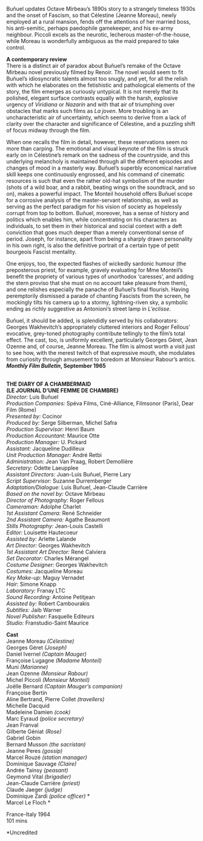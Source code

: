 

Buñuel updates Octave Mirbeau’s 1890s story to a strangely timeless 1930s and the onset of Fascism, so that Célestine (Jeanne Moreau), newly employed at a rural mansion, fends off the attentions of her married boss, his anti-semitic, perhaps paedophile gamekeeper, and his ex-army neighbour. Piccoli excels as the neurotic, lecherous master-of-the-house, while Moreau is wonderfully ambiguous as the maid prepared to take control.

**A contemporary review**  
There is a distinct air of paradox about Buñuel’s remake of the Octave Mirbeau novel previously filmed by Renoir. The novel would seem to fit Buñuel’s idiosyncratic talents almost too snugly, and yet, for all the relish with which he elaborates on the fetishistic and pathological elements of the story, the film emerges as curiously untypical. It is not merely that its polished, elegant surface contrasts equally with the harsh, explosive urgency of _Viridiana_ or _Nazarín_ and with that air of triumphing over obstacles that marks such films as _La joven_. More troubling is an uncharacteristic air of uncertainty, which seems to derive from a lack of clarity over the character and significance of Célestine, and a puzzling shift of focus midway through the film.

When one recalls the film in detail, however, these reservations seem no more than carping. The emotional and visual keynote of the film is struck early on in Célestine’s remark on the sadness of the countryside, and this underlying melancholy is maintained through all the different episodes and changes of mood in a masterly way. Buñuel’s superbly economical narrative skill keeps one continuously engrossed, and his command of cinematic resources is such that even the rather old-hat symbolism of the murder (shots of a wild boar, and a rabbit, beating wings on the soundtrack, and so on), makes a powerful impact. The Monteil household offers Buñuel scope for a corrosive analysis of the master-servant relationship, as well as serving as the perfect paradigm for his vision of society as hopelessly corrupt from top to bottom. Buñuel, moreover, has a sense of history and politics which enables him, while concentrating on his characters as individuals, to set them in their historical and social context with a deft conviction that goes much deeper than a merely conventional sense of period. Joseph, for instance, apart from being a sharply drawn personality in his own right, is also the definitive portrait of a certain type of petit bourgeois Fascist mentality.

One enjoys, too, the expected flashes of wickedly sardonic humour (the preposterous priest, for example, gravely evaluating for Mme Monteil’s benefit the propriety of various types of unorthodox ‘caresses’, and adding the stern proviso that she must on no account take pleasure from them), and one relishes especially the panache of Buñuel’s final flourish. Having peremptorily dismissed a parade of chanting Fascists from the screen, he mockingly tilts his camera up to a stormy, lightning-riven sky, a symbolic ending as richly suggestive as Antonioni’s street lamp in _L’eclisse_.

Buñuel, it should be added, is splendidly served by his collaborators: Georges Wakhevitch’s appropriately cluttered interiors and Roger Fellous’ evocative, grey-toned photography contribute tellingly to the film’s total effect. The cast, too, is uniformly excellent, particularly Georges Géret, Jean Ozenne and, of course, Jeanne Moreau. The film is almost worth a visit just to see how, with the merest twitch of that expressive mouth, she modulates from curiosity through amusement to boredom at Monsieur Rabour’s antics.  
**_Monthly Film Bulletin_, September 1965**
<br><br>

**THE DIARY OF A CHAMBERMAID**<br>
**(LE JOURNAL D’UNE FEMME DE CHAMBRE)**<br>
_Director:_ Luis Buñuel<br>
_Production Companies:_ Spéva Films, Ciné-Alliance, Filmsonor (Paris), Dear Film (Rome)<br>
_Presented by:_ Cocinor<br>
_Produced by:_ Serge Silberman, Michel Safra<br>
_Production Supervisor:_ Henri Baum<br>
_Production Accountant:_ Maurice Otte<br>
_Production Manager:_ U. Pickard<br>
_Assistant:_ Jacqueline Dudilleux<br>
_Unit Production Manager:_ André Retbi<br>
_Administration:_ Jean Van Praag, Robert Demollière<br>
_Secretary:_ Odette Laeupplee<br>
_Assistant Directors:_ Juan-Luis Buñuel, Pierre Lary<br>
_Script Supervisor:_ Suzanne Durremberger<br>
_Adaptation/Dialogue:_ Luis Buñuel,  Jean-Claude Carrière<br>
_Based on the novel by:_ Octave Mirbeau<br>
_Director of Photography:_ Roger Fellous<br>
_Cameraman:_ Adolphe Charlet<br>
_1st Assistant Camera:_ René Schneider<br>
_2nd Assistant Camera:_ Agathe Beaumont<br>
_Stills Photography:_ Jean-Louis Castelli<br>
_Editor:_ Louisette Hautecoeur<br>
_Assisted by:_ Arlette Lalande<br>
_Art Director:_ Georges Wakhevitch<br>
_1st Assistant Art Director:_ René Calviera<br>
_Set Decorator:_ Charles Mérangel<br>
_Costume Designer:_ Georges Wakhevitch<br>
_Costumes:_ Jacqueline Moreau<br>
_Key Make-up:_ Maguy Vernadet<br>
_Hair:_ Simone Knapp<br>
_Laboratory:_ Franay LTC<br>
_Sound Recording:_ Antoine Petitjean<br>
_Assisted by:_ Robert Cambourakis<br>
_Subtitles:_ Jaib Warner<br>
_Novel Publisher:_ Fasquelle Editeurs<br>
_Studio:_ Franstudio-Saint Maurice<br>

**Cast**<br>
Jeanne Moreau _(Célestine)_<br>
Georges Géret _(Joseph)_<br>
Daniel Ivernel _(Captain Mauger)_<br>
Françoise Lugagne _(Madame Monteil)_<br>
Muni _(Marianne)_<br>
Jean Ozenne _(Monsieur Rabour)_<br>
Michel Piccoli _(Monsieur Monteil)_<br>
Joëlle Bernard _(Captain Mauger’s companion)_<br>
Françoise Bertin<br>
Aline Bertrand, Pierre Collet _(travellers)_<br>
Michelle Dacquid<br>
Madeleine Damien _(cook)_<br>
Marc Eyraud _(police secretary)_<br>
Jean Franval<br>
Gilberte Géniat _(Rose)_<br>
Gabriel Gobin<br>
Bernard Musson _(the sacristan)_<br>
Jeanne Peres _(gossip)_<br>
Marcel Rouzé _(station manager)_<br>
Dominique Sauvage _(Claire)_<br>
Andrée Tainsy _(peasant)_<br>
Geymond Vital _(brigadier)_<br>
Jean-Claude Carrière _(priest)_<br>
Claude Jaeger _(judge)_<br>
Dominique Zardi _(police officer)_ *<br>
Marcel Le Floch *<br>

France-Italy 1964<br>
101 mins

*Uncredited<br>
<br>
<!--stackedit_data:
eyJoaXN0b3J5IjpbLTE1NTM0NDIyNl19
-->